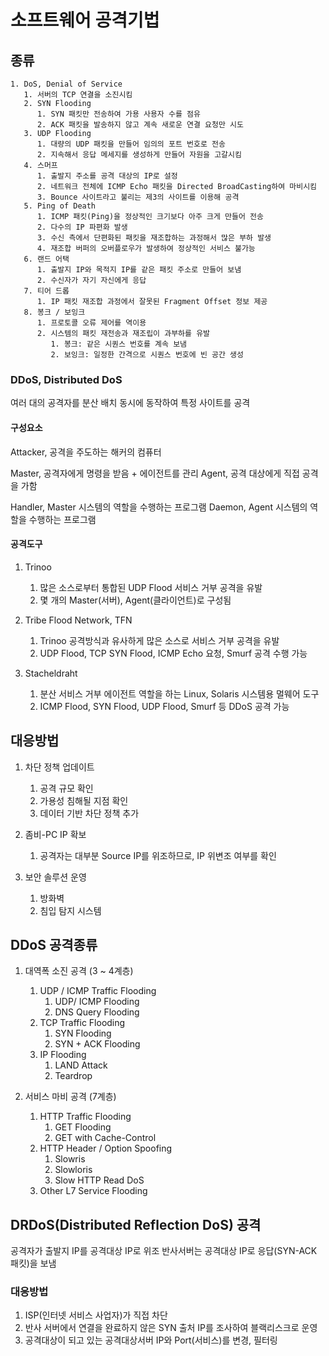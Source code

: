 # 소프트웨어 공격기법

## 종류

    1. DoS, Denial of Service
       1. 서버의 TCP 연결을 소진시킴
       2. SYN Flooding
          1. SYN 패킷만 전송하여 가용 사용자 수를 점유
          2. ACK 패킷을 발송하지 않고 계속 새로운 연결 요청만 시도
       3. UDP Flooding
          1. 대량의 UDP 패킷을 만들어 임의의 포트 번호로 전송
          2. 지속해서 응답 메세지를 생성하게 만들어 자원을 고갈시킴
       4. 스머프
          1. 출발지 주소를 공격 대상의 IP로 설정
          2. 네트워크 전체에 ICMP Echo 패킷을 Directed BroadCasting하여 마비시킴
          3. Bounce 사이트라고 불리는 제3의 사이트를 이용해 공격
       5. Ping of Death
          1. ICMP 패킷(Ping)을 정상적인 크기보다 아주 크게 만들어 전송
          2. 다수의 IP 파편화 발생
          3. 수신 측에서 단편화된 패킷을 재조합하는 과정해서 많은 부하 발생
          4. 재조합 버퍼의 오버플로우가 발생하여 정상적인 서비스 불가능
       6. 랜드 어택
          1. 출발지 IP와 목적지 IP를 같은 패킷 주소로 만들어 보냄
          2. 수신자가 자기 자신에게 응답
       7. 티어 드롭
          1. IP 패킷 재조합 과정에서 잘못된 Fragment Offset 정보 제공
       8. 봉크 / 보잉크
          1. 프로토콜 오류 제어를 역이용
          2. 시스템의 패킷 재전송과 재조립이 과부하를 유발
             1. 봉크: 같은 시퀀스 번호를 계속 보냄
             2. 보잉크: 일정한 간격으로 시퀀스 번호에 빈 공간 생성

### DDoS, Distributed DoS

   여러 대의 공격자를 분산 배치
   동시에 동작하여 특정 사이트를 공격

#### 구성요소

   Attacker, 공격을 주도하는 해커의 컴퓨터

   Master, 공격자에게 명령을 받음 + 에이전트를 관리
   Agent, 공격 대상에게 직접 공격을 가함

   Handler, Master 시스템의 역할을 수행하는 프로그램
   Daemon, Agent 시스템의 역할을 수행하는 프로그램

#### 공격도구

   1. Trinoo
      1. 많은 소스로부터 통합된 UDP Flood 서비스 거부 공격을 유발
      2. 몇 개의 Master(서버), Agent(클라이언트)로 구성됨

   2. Tribe Flood Network, TFN
      1. Trinoo 공격방식과 유사하게 많은 소스로 서비스 거부 공격을 유발
      2. UDP Flood, TCP SYN Flood, ICMP Echo 요청, Smurf 공격 수행 가능

   3. Stacheldraht
      1. 분산 서비스 거부 에이전트 역할을 하는 Linux, Solaris 시스템용 멀웨어 도구
      2. ICMP Flood, SYN Flood, UDP Flood, Smurf 등 DDoS 공격 가능

## 대응방법

   1. 차단 정책 업데이트
      1. 공격 규모 확인
      2. 가용성 침해될 지점 확인
      3. 데이터 기반 차단 정책 추가

   2. 좀비-PC IP 확보
      1. 공격자는 대부분 Source IP를 위조하므로, IP 위변조 여부를 확인

   3. 보안 솔루션 운영
      1. 방화벽
      2. 침입 탐지 시스템

## DDoS 공격종류

   1. 대역폭 소진 공격 (3 ~ 4계층)
      1. UDP / ICMP Traffic Flooding
         1. UDP/ ICMP Flooding
         2. DNS Query Flooding
      2. TCP Traffic Flooding
         1. SYN Flooding
         2. SYN + ACK Flooding
      3. IP Flooding
         1. LAND Attack
         2. Teardrop

   2. 서비스 마비 공격 (7계층)
      1. HTTP Traffic Flooding
         1. GET Flooding
         2. GET with Cache-Control
      2. HTTP Header / Option Spoofing
         1. Slowris
         2. Slowloris
         3. Slow HTTP Read DoS
      3. Other L7 Service Flooding

## DRDoS(Distributed Reflection DoS) 공격

   공격자가 출발지 IP를 공격대상 IP로 위조
   반사서버는 공격대상 IP로 응답(SYN-ACK 패킷)을 보냄

### 대응방법

   1. ISP(인터넷 서비스 사업자)가 직접 차단
   2. 반사 서버에서 연결을 완료하지 않은 SYN 출처 IP를 조사하여 블랙리스크로 운영
   3. 공격대상이 되고 있는 공격대상서버 IP와 Port(서비스)를 변경, 필터링
